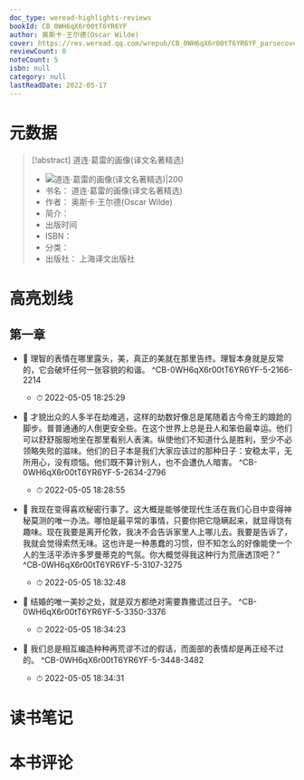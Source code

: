 ```yaml
---
doc_type: weread-highlights-reviews
bookId: CB_0WH6qX6r00tT6YR6YF
author: 奥斯卡·王尔德(Oscar Wilde)
cover: https://res.weread.qq.com/wrepub/CB_0WH6qX6r00tT6YR6YF_parsecover
reviewCount: 0
noteCount: 5
isbn: null
category: null
lastReadDate: 2022-05-17
---
```

# 元数据
> [!abstract] 道连·葛雷的画像(译文名著精选)
> - ![ 道连·葛雷的画像(译文名著精选)|200](https://res.weread.qq.com/wrepub/CB_0WH6qX6r00tT6YR6YF_parsecover)
> - 书名： 道连·葛雷的画像(译文名著精选)
> - 作者： 奥斯卡·王尔德(Oscar Wilde)
> - 简介： 
> - 出版时间 
> - ISBN： 
> - 分类： 
> - 出版社： 上海译文出版社

# 高亮划线

## 第一章


- 📌 理智的表情在哪里露头，美，真正的美就在那里告终。理智本身就是反常的，它会破坏任何一张容貌的和谐。 ^CB-0WH6qX6r00tT6YR6YF-5-2166-2214
    - ⏱ 2022-05-05 18:25:29 

- 📌 才貌出众的人多半在劫难逃，这样的劫数好像总是尾随着古今帝王的踉跄的脚步。普普通通的人倒更安全些。在这个世界上总是丑人和笨伯最幸运。他们可以舒舒服服地坐在那里看别人表演。纵使他们不知道什么是胜利，至少不必领略失败的滋味。他们的日子本是我们大家应该过的那种日子：安稳太平，无所用心，没有烦恼。他们既不算计别人，也不会遭仇人暗害。 ^CB-0WH6qX6r00tT6YR6YF-5-2634-2796
    - ⏱ 2022-05-05 18:28:55 

- 📌 我现在变得喜欢秘密行事了。这大概是能够使现代生活在我们心目中变得神秘莫测的唯一办法。哪怕是最平常的事情，只要你把它隐瞒起来，就显得饶有趣味。现在我要是离开伦敦，我决不会告诉家里人上哪儿去。我要是告诉了，我就会觉得索然无味。这也许是一种愚蠢的习惯，但不知怎么的好像能使一个人的生活平添许多罗曼蒂克的气氛。你大概觉得我这种行为荒唐透顶吧？” ^CB-0WH6qX6r00tT6YR6YF-5-3107-3275
    - ⏱ 2022-05-05 18:32:48 

- 📌 结婚的唯一美妙之处，就是双方都绝对需要靠撒谎过日子。 ^CB-0WH6qX6r00tT6YR6YF-5-3350-3376
    - ⏱ 2022-05-05 18:34:23 

- 📌 我们总是相互编造种种再荒谬不过的假话，而面部的表情却是再正经不过的。 ^CB-0WH6qX6r00tT6YR6YF-5-3448-3482
    - ⏱ 2022-05-05 18:34:31 
# 读书笔记

# 本书评论
